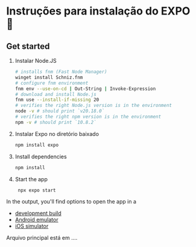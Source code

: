 # Instruções para instalação do EXPO 👋

## Get started

1. Instalar Node.JS
   ```bash
   # installs fnm (Fast Node Manager)
   winget install Schniz.fnm
   # configure fnm environment
   fnm env --use-on-cd | Out-String | Invoke-Expression
   # download and install Node.js
   fnm use --install-if-missing 20
   # verifies the right Node.js version is in the environment
   node -v # should print `v20.18.0`
   # verifies the right npm version is in the environment
   npm -v # should print `10.8.2`
   ```

2. Instalar Expo no diretório baixado
   
   ```bash
   npm install expo
   ```

3. Install dependencies

   ```bash
   npm install
   ```

4. Start the app

   ```bash
    npx expo start
   ```

In the output, you'll find options to open the app in a

- [development build](https://docs.expo.dev/develop/development-builds/introduction/)
- [Android emulator](https://docs.expo.dev/workflow/android-studio-emulator/)
- [iOS simulator](https://docs.expo.dev/workflow/ios-simulator/)

Arquivo principal está em ....